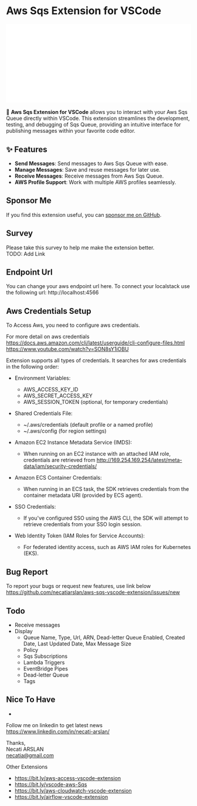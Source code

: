 # Aws Sqs Extension for VSCode
![screenshoot](media/ext-main.png)

🚀 **Aws Sqs Extension for VSCode** allows you to interact with your Aws Sqs Queue directly within VSCode. This extension streamlines the development, testing, and debugging of Sqs Queue, providing an intuitive interface for publishing messages within your favorite code editor.  

## ✨ Features  

- **Send Messages**: Send messages to Aws Sqs Queue with ease. 
- **Manage Messages**: Save and reuse messages for later use.
- **Receive Messages**: Receive messages from Aws Sqs Queue.
- **AWS Profile Support**: Work with multiple AWS profiles seamlessly.  

## Sponsor Me
If you find this extension useful, you can [sponsor me on GitHub](https://github.com/sponsors/necatiarslan).

## Survey
Please take this survey to help me make the extension better.\
TODO: Add Link

## Endpoint Url
You can change your aws endpoint url here. To connect your localstack use the following url: http://localhost:4566

## Aws Credentials Setup
To Access Aws, you need to configure aws credentials. 

For more detail on aws credentials \
https://docs.aws.amazon.com/cli/latest/userguide/cli-configure-files.html \
https://www.youtube.com/watch?v=SON8sY1iOBU

Extension supports all types of credentials. It searches for aws credentials in the following order:
- Environment Variables:
  - AWS_ACCESS_KEY_ID
  - AWS_SECRET_ACCESS_KEY
  - AWS_SESSION_TOKEN (optional, for temporary credentials)

- Shared Credentials File:
  - ~/.aws/credentials (default profile or a named profile)
  - ~/.aws/config (for region settings)

- Amazon EC2 Instance Metadata Service (IMDS):
  - When running on an EC2 instance with an attached IAM role, credentials are retrieved from http://169.254.169.254/latest/meta-data/iam/security-credentials/

- Amazon ECS Container Credentials:
  - When running in an ECS task, the SDK retrieves credentials from the container metadata URI (provided by ECS agent).

- SSO Credentials:
  - If you've configured SSO using the AWS CLI, the SDK will attempt to retrieve credentials from your SSO login session.

- Web Identity Token (IAM Roles for Service Accounts):
  - For federated identity access, such as AWS IAM roles for Kubernetes (EKS).

## Bug Report
To report your bugs or request new features, use link below\
https://github.com/necatiarslan/aws-sqs-vscode-extension/issues/new


## Todo
- Receive messages
- Display
  - Queue Name, Type, Url, ARN, Dead-letter Queue Enabled, Created Date, Last Updated Date, Max Message Size
  - Policy
  - Sqs Subscriptions
  - Lambda Triggers
  - EventBridge Pipes
  - Dead-letter Queue
  - Tags

## Nice To Have
- 

Follow me on linkedin to get latest news \
https://www.linkedin.com/in/necati-arslan/

Thanks, \
Necati ARSLAN \
necatia@gmail.com


Other Extensions
- https://bit.ly/aws-access-vscode-extension
- https://bit.ly/vscode-aws-Sqs
- https://bit.ly/aws-cloudwatch-vscode-extension
- https://bit.ly/airflow-vscode-extension